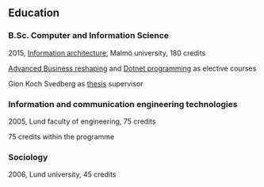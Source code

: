 ## Education

### B.Sc. Computer and Information Science
2015, [Information architecture](http://edu.mah.se/sv/Program/TGINA?v=5), Malmö university, 180 credits

[Advanced Business reshaping](https://www.miun.se/utbildning/Kurser/Sok-kursplan/kursplan/?kursplanid=13403) and [Dotnet programming](http://www.uu.se/utbildning/utbildningar/selma/kursplan/?kpid=28378) as elective courses

Gion Koch Svedberg as [thesis](https://muep.mah.se/handle/2043/19655) supervisor

### Information and communication engineering technologies
2005, Lund faculty of engineering, 75 credits

75 credits within the programme

### Sociology
2006, Lund university, 45 credits
